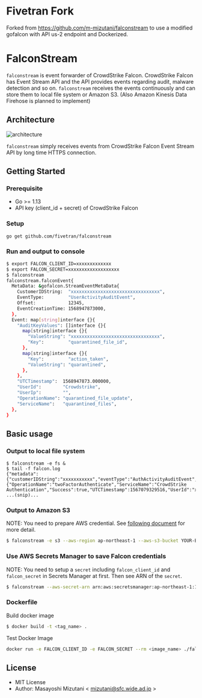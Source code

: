 # Fivetran Fork

Forked from https://github.com/m-mizutani/falconstream to use a modified gofalcon with API us-2 endpoint and Dockerized.

# FalconStream

`falconstream` is event forwarder of CrowdStrike Falcon. CrowdStrike Falcon has Event Stream API and the API provides events regarding audit, malware detection and so on. `falconstream` receives the events continuously and can store them to local file system or Amazon S3. (Also Amazon Kinesis Data Firehose is planned to implement)

## Architecture

![architecture](https://user-images.githubusercontent.com/605953/66090764-b635bc80-e5bf-11e9-9d2c-c7d35c247b59.png)

`falconstream` simply receives events from CrowdStrike Falcon Event Stream API by long time HTTPS connection.

## Getting Started

### Prerequisite

- Go >= 1.13
- API key (client_id + secret) of CrowdStrike Falcon

### Setup

```bsash
go get github.com/fivetran/falconstream
```

### Run and output to console

```bash
$ export FALCON_CLIENT_ID=xxxxxxxxxxxxx
$ export FALCON_SECRET=xxxxxxxxxxxxxxxxxxx
$ falconstream
falconstream.falconEvent{
  MetaData: &gofalcon.StreamEventMetaData{
    CustomerIDString:  "xxxxxxxxxxxxxxxxxxxxxxxxxxxxxxxxx",
    EventType:         "UserActivityAuditEvent",
    Offset:            12345,
    EventCreationTime: 1568947873000,
  },
  Event: map[string]interface {}{
    "AuditKeyValues": []interface {}{
      map[string]interface {}{
        "ValueString": "xxxxxxxxxxxxxxxxxxxxxxxxxxxxxxxxx",
        "Key":         "quarantined_file_id",
      },
      map[string]interface {}{
        "Key":         "action_taken",
        "ValueString": "quarantined",
      },
    },
    "UTCTimestamp":  1568947873.000000,
    "UserId":        "Crowdstrike",
    "UserIp":        "",
    "OperationName": "quarantined_file_update",
    "ServiceName":   "quarantined_files",
  },
}
```

## Basic usage

### Output to local file system

```
$ falconstream -e fs &
$ tail -f falcon.log
{"metadata":{"customerIDString":"xxxxxxxxxxx","eventType":"AuthActivityAuditEvent","offset":1100,"eventCreationTime":1567079329516},"event":{"OperationName":"twoFactorAuthenticate","ServiceName":"CrowdStrike Authentication","Success":true,"UTCTimestamp":1567079329516,"UserId":"xxxxxxxxx","UserIp":"10.0.0.1"}}
...(snip)...
```

### Output to Amazon S3

NOTE: You need to prepare AWS credential. See [following document](https://docs.aws.amazon.com/cli/latest/userguide/cli-configure-files.html) for more detail.

```bash
$ falconstream -e s3 --aws-region ap-northeast-1 --aws-s3-bucket YOUR-BUCKET-NAME
```

### Use AWS Secrets Manager to save Falcon credentials

NOTE: You need to setup a `secret` including `falcon_client_id` and `falcon_secret` in Secrets Manager at first. Then see ARN of the `secret`.

```bash
$ falconstream --aws-secret-arn arn:aws:secretsmanager:ap-northeast-1:1234567890:secret:my-secret
```

### Dockerfile

Build docker image

```bash
$ docker build -t <tag_name> .
```

Test Docker Image
```bash
docker run -e FALCON_CLIENT_ID -e FALCON_SECRET --rm <image_name> ./falconstream
```

## License

- MIT License
- Author: Masayoshi Mizutani < mizutani@sfc.wide.ad.jp >
